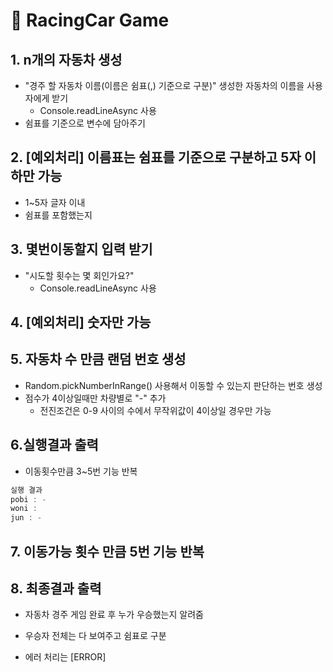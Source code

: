 # 🚗 RacingCar Game

## 1. n개의 자동차 생성

- "경주 할 자동차 이름(이름은 쉼표(,) 기준으로 구분)" 생성한 자동차의 이름을 사용자에게 받기
  - Console.readLineAsync 사용
- 쉼표를 기준으로 변수에 담아주기

## 2. [예외처리] 이름표는 쉼표를 기준으로 구분하고 5자 이하만 가능

- 1~5자 글자 이내
- 쉼표를 포함했는지

## 3. 몇번이동할지 입력 받기

- "시도할 횟수는 몇 회인가요?"
  - Console.readLineAsync 사용

## 4. [예외처리] 숫자만 가능

## 5. 자동차 수 만큼 랜덤 번호 생성

- Random.pickNumberInRange() 사용해서 이동할 수 있는지 판단하는 번호 생성
- 점수가 4이상일때만 차량별로 "-" 추가
  - 전진조건은 0-9 사이의 수에서 무작위값이 4이상일 경우만 가능

## 6.실행결과 출력

- 이동횟수만큼 3~5번 기능 반복

```js
실행 결과
pobi : -
woni :
jun : -
```

## 7. 이동가능 횟수 만큼 5번 기능 반복

## 8. 최종결과 출력

- 자동차 경주 게임 완료 후 누가 우승했는지 알려줌

- 우승자 전체는 다 보여주고 쉼표로 구분
- 에러 처리는 [ERROR]
